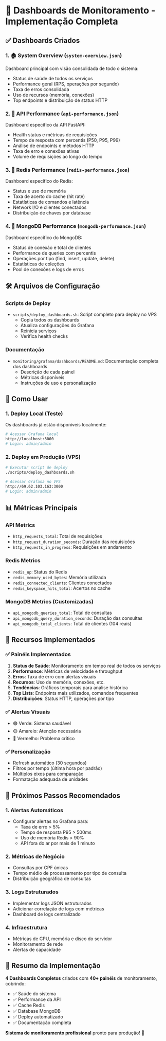 # 🎯 Dashboards de Monitoramento - Implementação Completa

## ✅ Dashboards Criados

### 1. 🏠 **System Overview** (`system-overview.json`)
Dashboard principal com visão consolidada de todo o sistema:
- Status de saúde de todos os serviços
- Performance geral (RPS, operações por segundo)
- Taxa de erros consolidada
- Uso de recursos (memória, conexões)
- Top endpoints e distribuição de status HTTP

### 2. 🚀 **API Performance** (`api-performance.json`)
Dashboard específico da API FastAPI:
- Health status e métricas de requisições
- Tempo de resposta com percentis (P50, P95, P99)
- Análise de endpoints e métodos HTTP
- Taxa de erro e conexões ativas
- Volume de requisições ao longo do tempo

### 3. 🔴 **Redis Performance** (`redis-performance.json`)
Dashboard específico do Redis:
- Status e uso de memória
- Taxa de acerto do cache (hit rate)
- Estatísticas de comandos e latência
- Network I/O e clientes conectados
- Distribuição de chaves por database

### 4. 🍃 **MongoDB Performance** (`mongodb-performance.json`)
Dashboard específico do MongoDB:
- Status de conexão e total de clientes
- Performance de queries com percentis
- Operações por tipo (find, insert, update, delete)
- Estatísticas de coleções
- Pool de conexões e logs de erros

## 🛠️ Arquivos de Configuração

### Scripts de Deploy
- `scripts/deploy_dashboards.sh`: Script completo para deploy no VPS
  - Copia todos os dashboards
  - Atualiza configurações do Grafana
  - Reinicia serviços
  - Verifica health checks

### Documentação
- `monitoring/grafana/dashboards/README.md`: Documentação completa dos dashboards
  - Descrição de cada painel
  - Métricas disponíveis
  - Instruções de uso e personalização

## 🚀 Como Usar

### 1. Deploy Local (Teste)
Os dashboards já estão disponíveis localmente:
```bash
# Acessar Grafana local
http://localhost:3000
# Login: admin/admin
```

### 2. Deploy em Produção (VPS)
```bash
# Executar script de deploy
./scripts/deploy_dashboards.sh

# Acessar Grafana no VPS
http://69.62.103.163:3000
# Login: admin/admin
```

## 📊 Métricas Principais

### API Metrics
- `http_requests_total`: Total de requisições
- `http_request_duration_seconds`: Duração das requisições
- `http_requests_in_progress`: Requisições em andamento

### Redis Metrics
- `redis_up`: Status do Redis
- `redis_memory_used_bytes`: Memória utilizada
- `redis_connected_clients`: Clientes conectados
- `redis_keyspace_hits_total`: Acertos no cache

### MongoDB Metrics (Customizadas)
- `api_mongodb_queries_total`: Total de consultas
- `api_mongodb_query_duration_seconds`: Duração das consultas
- `api_mongodb_total_clients`: Total de clientes (104 reais)

## 🎯 Recursos Implementados

### ✅ Painéis Implementados
1. **Status de Saúde**: Monitoramento em tempo real de todos os serviços
2. **Performance**: Métricas de velocidade e throughput
3. **Erros**: Taxa de erro com alertas visuais
4. **Recursos**: Uso de memória, conexões, etc.
5. **Tendências**: Gráficos temporais para análise histórica
6. **Top Lists**: Endpoints mais utilizados, comandos frequentes
7. **Distribuições**: Status HTTP, operações por tipo

### ✅ Alertas Visuais
- 🟢 Verde: Sistema saudável
- 🟡 Amarelo: Atenção necessária
- 🔴 Vermelho: Problema crítico

### ✅ Personalização
- Refresh automático (30 segundos)
- Filtros por tempo (última hora por padrão)
- Múltiplos eixos para comparação
- Formatação adequada de unidades

## 🔧 Próximos Passos Recomendados

### 1. Alertas Automáticos
- Configurar alertas no Grafana para:
  - Taxa de erro > 5%
  - Tempo de resposta P95 > 500ms
  - Uso de memória Redis > 90%
  - API fora do ar por mais de 1 minuto

### 2. Métricas de Negócio
- Consultas por CPF únicas
- Tempo médio de processamento por tipo de consulta
- Distribuição geográfica de consultas

### 3. Logs Estruturados
- Implementar logs JSON estruturados
- Adicionar correlação de logs com métricas
- Dashboard de logs centralizado

### 4. Infraestrutura
- Métricas de CPU, memória e disco do servidor
- Monitoramento de rede
- Alertas de capacidade

## 🎉 Resumo da Implementação

**4 Dashboards Completos** criados com **40+ painéis** de monitoramento, cobrindo:
- ✅ Saúde do sistema
- ✅ Performance da API
- ✅ Cache Redis
- ✅ Database MongoDB
- ✅ Deploy automatizado
- ✅ Documentação completa

**Sistema de monitoramento profissional** pronto para produção! 🚀
